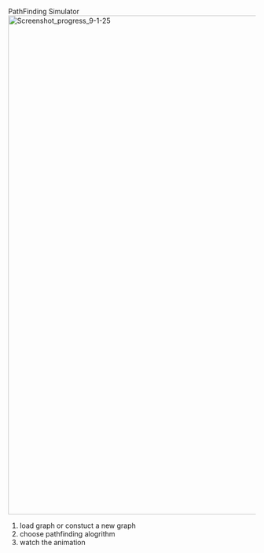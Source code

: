PathFinding Simulator
<img width="1918" height="1015" alt="Screenshot_progress_9-1-25" src="https://github.com/user-attachments/assets/4a19fe09-2fb6-4395-9b19-52523e0a9e90" />

  1.   load graph or constuct a new graph
  2.   choose pathfinding alogrithm
  3.   watch the animation  
